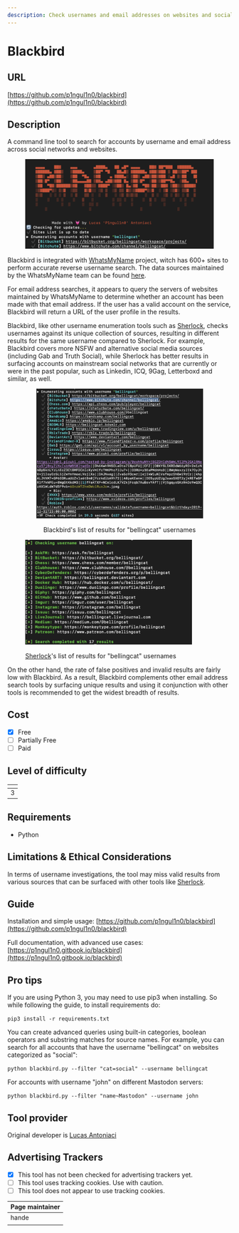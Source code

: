 ```yaml
---
description: Check usernames and email addresses on websites and social networks
---
```


# Blackbird

## URL

[https://github.com/p1ngul1n0/blackbird](https://github.com/p1ngul1n0/blackbird)

## Description

A command line tool to search for accounts by username and email address across social networks and websites.&#x20;

<figure><img src=".gitbook/assets/Screen Shot 2024-06-07 at 10.00.58 AM.png" alt=""><figcaption></figcaption></figure>

Blackbird is integrated with [WhatsMyName](https://github.com/WebBreacher/WhatsMyName) project, witch has 600+ sites to perform accurate reverse username search. The data sources maintained by the WhatsMyName team can be found [here](https://github.com/WebBreacher/WhatsMyName/blob/main/wmn-data.json).&#x20;

For email address searches, it appears to query the servers of websites maintained by WhatsMyName to determine whether an account has been made with that email address. If the user has a valid account on the service, Blackbird will return a URL of the user profile in the results.&#x20;

Blackbird, like other username enumeration tools such as [Sherlock](https://bellingcat.gitbook.io/toolkit/more/all-tools/sherlock), checks usernames against its unique collection of sources, resulting in different results for the same username compared to Sherlock. For example, Blackbird covers more NSFW and alternative social media sources (including Gab and Truth Social), while Sherlock has better results in surfacing accounts on mainstream social networks that are currently or were in the past popular, such as Linkedin, ICQ, 9Gag, Letterboxd and similar, as well.

<div align="center">

<figure><img src=".gitbook/assets/Screen Shot 2024-06-16 at 2.44.18 PM.png" alt="" width="375"><figcaption><p>Blackbird's list of results for "bellingcat" usernames</p></figcaption></figure>

</div>

<figure><img src=".gitbook/assets/Screen Shot 2024-06-16 at 2.46.36 PM.png" alt="" width="375"><figcaption><p><a href="https://bellingcat.gitbook.io/toolkit/more/all-tools/sherlock">Sherlock</a>'s list of results for "bellingcat" usernames</p></figcaption></figure>

On the other hand, the rate of false positives and invalid results are fairly low with Blackbird. As a result, Blackbird complements other email address search tools by surfacing unique results and using it conjunction with other tools is recommended to get the widest breadth of results.&#x20;

## Cost

* [x] Free
* [ ] Partially Free
* [ ] Paid

## Level of difficulty

<table><thead><tr><th data-type="rating" data-max="5"></th></tr></thead><tbody><tr><td>3</td></tr></tbody></table>

## Requirements

* Python

## Limitations & Ethical Considerations

In terms of username investigations, the tool may miss valid results from various sources that can be surfaced with other tools like [Sherlock](https://bellingcat.gitbook.io/toolkit/more/all-tools/sherlock).&#x20;



## Guide

Installation and simple usage: [https://github.com/p1ngul1n0/blackbird](https://github.com/p1ngul1n0/blackbird)

Full documentation, with advanced use cases: [https://p1ngul1n0.gitbook.io/blackbird](https://p1ngul1n0.gitbook.io/blackbird)

## Pro tips

If you are using Python 3, you may need to use pip3 when installing. So while following the guide, to install requirements do:

```
pip3 install -r requirements.txt
```

You can create advanced queries using built-in categories, boolean operators and substring matches for source names. For example, you can search for all accounts that have the username "bellingcat" on websites categorized as "social":

```
python blackbird.py --filter "cat=social" --username bellingcat 
```

For accounts with username "john" on different Mastodon servers:

```
python blackbird.py --filter "name~Mastodon" --username john 
```

## Tool provider

Original developer is [Lucas Antoniaci](https://www.linkedin.com/in/lucas-antoniaci/)

## Advertising Trackers

* [x] This tool has not been checked for advertising trackers yet.
* [ ] This tool uses tracking cookies. Use with caution.
* [ ] This tool does not appear to use tracking cookies.

| Page maintainer |
| --------------- |
| hande           |
|                 |
